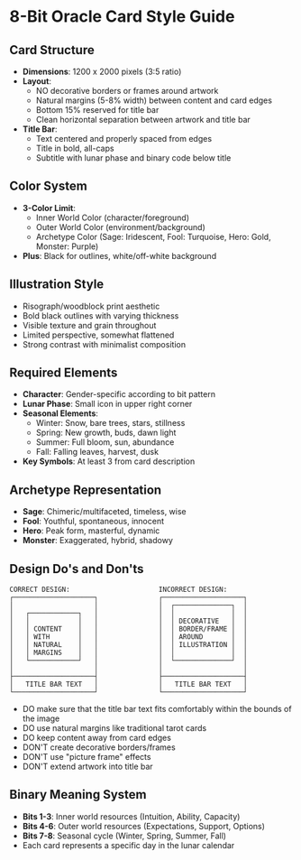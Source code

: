 # 8-Bit Oracle Card Style Guide

## Card Structure
- **Dimensions**: 1200 x 2000 pixels (3:5 ratio)
- **Layout**: 
  - NO decorative borders or frames around artwork
  - Natural margins (5-8% width) between content and card edges
  - Bottom 15% reserved for title bar
  - Clean horizontal separation between artwork and title bar
- **Title Bar**:
  - Text centered and properly spaced from edges
  - Title in bold, all-caps
  - Subtitle with lunar phase and binary code below title

## Color System
- **3-Color Limit**: 
  - Inner World Color (character/foreground)
  - Outer World Color (environment/background)
  - Archetype Color (Sage: Iridescent, Fool: Turquoise, Hero: Gold, Monster: Purple)
- **Plus**: Black for outlines, white/off-white background

## Illustration Style
- Risograph/woodblock print aesthetic
- Bold black outlines with varying thickness
- Visible texture and grain throughout
- Limited perspective, somewhat flattened
- Strong contrast with minimalist composition

## Required Elements
- **Character**: Gender-specific according to bit pattern
- **Lunar Phase**: Small icon in upper right corner
- **Seasonal Elements**: 
  - Winter: Snow, bare trees, stars, stillness
  - Spring: New growth, buds, dawn light
  - Summer: Full bloom, sun, abundance
  - Fall: Falling leaves, harvest, dusk
- **Key Symbols**: At least 3 from card description

## Archetype Representation
- **Sage**: Chimeric/multifaceted, timeless, wise
- **Fool**: Youthful, spontaneous, innocent
- **Hero**: Peak form, masterful, dynamic
- **Monster**: Exaggerated, hybrid, shadowy

## Design Do's and Don'ts
```
CORRECT DESIGN:                      INCORRECT DESIGN:
┌────────────────────┐               ┌────────────────────┐
│                    │               │  ┌──────────────┐  │
│   ┌────────────┐   │               │  │              │  │
│   │            │   │               │  │ DECORATIVE   │  │
│   │ CONTENT    │   │               │  │ BORDER/FRAME │  │
│   │ WITH       │   │               │  │ AROUND       │  │
│   │ NATURAL    │   │               │  │ ILLUSTRATION │  │
│   │ MARGINS    │   │               │  │              │  │
│   └────────────┘   │               │  └──────────────┘  │
│                    │               │                    │
├────────────────────┤               ├────────────────────┤
│   TITLE BAR TEXT   │               │   TITLE BAR TEXT   │
└────────────────────┘               └────────────────────┘
```

- DO make sure that the title bar text fits comfortably within the bounds of the image
- DO use natural margins like traditional tarot cards
- DO keep content away from card edges
- DON'T create decorative borders/frames
- DON'T use "picture frame" effects
- DON'T extend artwork into title bar

## Binary Meaning System
- **Bits 1-3**: Inner world resources (Intuition, Ability, Capacity)
- **Bits 4-6**: Outer world resources (Expectations, Support, Options)
- **Bits 7-8**: Seasonal cycle (Winter, Spring, Summer, Fall)
- Each card represents a specific day in the lunar calendar